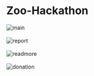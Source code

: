 # Zoo-Hackathon
![main](https://user-images.githubusercontent.com/59056869/98446734-3403ba00-2128-11eb-9b1d-2e17e5e9cc75.png)
<br/><br/>
![report](https://user-images.githubusercontent.com/59056869/98446766-7af1af80-2128-11eb-9a64-6c09e0c6c6a3.png)
<br/><br/>
![readmore](https://user-images.githubusercontent.com/59056869/98446775-9066d980-2128-11eb-82be-e58ef0f034c2.png)
<br/><br/>
![donation](https://user-images.githubusercontent.com/59056869/98446779-9eb4f580-2128-11eb-86e9-c25df2426845.png)
